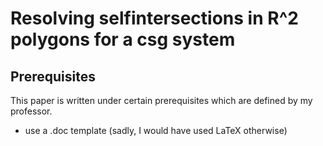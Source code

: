 # Resolving selfintersections in R^2 polygons for a csg system

## Prerequisites
This paper is written under certain prerequisites which are defined by my professor.
* use a .doc template (sadly, I would have used LaTeX otherwise)